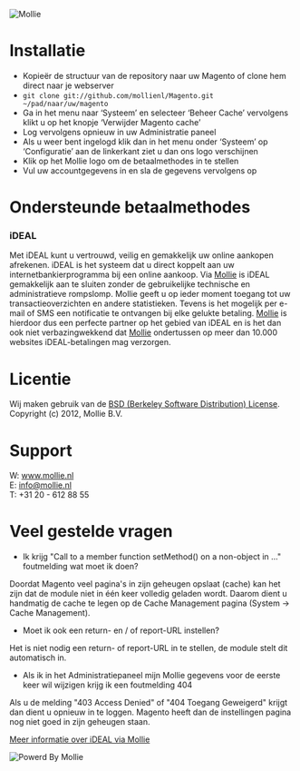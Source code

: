 ![Mollie](http://www.mollie.nl/files/Mollie-Logo-Style-Small.png)

# Installatie #
+ Kopieër de structuur van de repository naar uw Magento of clone hem direct naar je webserver
+ ```git clone git://github.com/mollienl/Magento.git ~/pad/naar/uw/magento```
+ Ga in het menu naar ‘Systeem’ en selecteer ‘Beheer Cache’ vervolgens klikt u op het knopje ‘Verwijder Magento cache’
+ Log vervolgens opnieuw in uw Administratie paneel
+ Als u weer bent ingelogd klik dan in het menu onder ‘Systeem’ op ‘Configuratie’ aan de linkerkant ziet u dan ons logo verschijnen
+ Klik op het Mollie logo om de betaalmethodes in te stellen
+ Vul uw accountgegevens in en sla de gegevens vervolgens op

# Ondersteunde betaalmethodes #
### iDEAL ###
Met iDEAL kunt u vertrouwd, veilig en gemakkelijk uw online aankopen afrekenen. iDEAL is het systeem dat u direct koppelt aan uw internetbankierprogramma bij een online aankoop.
Via [Mollie](http://www.mollie.nl/) is iDEAL gemakkelijk aan te sluiten zonder de gebruikelijke technische en administratieve rompslomp. Mollie geeft u op ieder moment toegang tot uw transactieoverzichten en andere statistieken. Tevens is het mogelijk per e-mail of SMS een notificatie te ontvangen bij elke gelukte betaling. [Mollie](http://www.mollie.nl/) is hierdoor dus een perfecte partner op het gebied van iDEAL en is het dan ook niet verbazingwekkend dat [Mollie](http://www.mollie.nl/) ondertussen op meer dan 10.000 websites iDEAL-betalingen mag verzorgen.

# Licentie #
Wij maken gebruik van de [BSD (Berkeley Software Distribution) License](http://www.opensource.org/licenses/bsd-license.php).  
Copyright (c) 2012, Mollie B.V.

# Support #
W: www.mollie.nl  
E: info@mollie.nl  
T: +31 20 - 612 88 55

# Veel gestelde vragen #
+ Ik krijg "Call to a member function setMethod() on a non-object in ..." foutmelding wat moet ik doen?

Doordat Magento veel pagina's in zijn geheugen opslaat (cache) kan het zijn dat de module niet in één keer volledig geladen wordt. Daarom dient u handmatig de cache te legen op de Cache Management pagina (System -> Cache Management).

+ Moet ik ook een return- en / of report-URL instellen?

Het is niet nodig een return- of report-URL in te stellen, de module stelt dit automatisch in.

+ Als ik in het Administratiepaneel mijn Mollie gegevens voor de eerste keer wil wijzigen krijg ik een foutmelding 404

Als u de melding "403 Access Denied" of "404 Toegang Geweigerd" krijgt dan dient u opnieuw in te loggen. Magento heeft dan de instellingen pagina nog niet goed in zijn geheugen staan.

[Meer informatie over iDEAL via Mollie](https://www.mollie.nl/betaaldiensten/ideal/)

![Powerd By Mollie](http://www.mollie.nl/images/badge-betaling-medium.png)